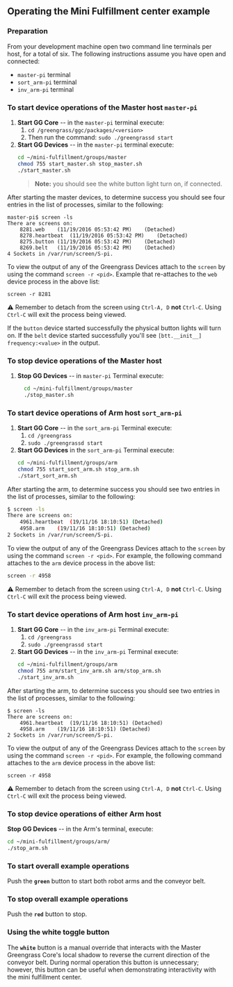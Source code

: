 ## Operating the Mini Fulfillment center example
### Preparation
From your development machine open two command line terminals per host, for a 
total of six. The following instructions assume you have open and connected:
* `master-pi` terminal
* `sort_arm-pi` terminal
* `inv_arm-pi` terminal

### To start device operations of the Master host `master-pi`
1. **Start GG Core** -- in the `master-pi` terminal execute:
    1. `cd /greengrass/ggc/packages/<version>` 
    1. Then run the command: `sudo ./greengrassd start`
1. **Start GG Devices** -- in the `master-pi` terminal execute:
    ```bash
    cd ~/mini-fulfillment/groups/master
    chmod 755 start_master.sh stop_master.sh
    ./start_master.sh
    ```
    > **Note:** you should see the white button light turn on, if connected.

After starting the master devices, to determine success you should see four 
entries in the list of processes, similar to the following:
```
master-pi$ screen -ls
There are screens on:
	8281.web	(11/19/2016 05:53:42 PM)	(Detached)
	8278.heartbeat	(11/19/2016 05:53:42 PM)	(Detached)
	8275.button	(11/19/2016 05:53:42 PM)	(Detached)
	8269.belt	(11/19/2016 05:53:42 PM)	(Detached)
4 Sockets in /var/run/screen/S-pi.
```
To view the output of any of the Greengrass Devices attach to the 
`screen` by using the command `screen -r <pid>`. Example that 
re-attaches to the `web` device process in the above list:
```
screen -r 8281
```
:warning: Remember to detach from the screen using `Ctrl-A, D` **not** `Ctrl-C`. 
Using `Ctrl-C` will exit the process being viewed.

If the `button` device started successfully the physical button lights will turn on.
If the `belt` device started successfully you'll see `[btt.__init__] frequency:<value>` 
in the output.

### To stop device operations of the Master host
1. **Stop GG Devices** -- in `master-pi` Terminal execute:
    ```bash
      cd ~/mini-fulfillment/groups/master
      ./stop_master.sh
    ```

### To start device operations of Arm host `sort_arm-pi`
1. **Start GG Core** -- in the `sort_arm-pi` Terminal execute:
    1. `cd /greengrass`
    1. `sudo ./greengrassd start`
1. **Start GG Devices** in the `sort_arm-pi` Terminal execute:
    ```bash
    cd ~/mini-fulfillment/groups/arm
    chmod 755 start_sort_arm.sh stop_arm.sh
    ./start_sort_arm.sh
    ```

After starting the arm, to determine success you should see two entries in the 
list of processes, similar to the following:
```bash
$ screen -ls
There are screens on:
	4961.heartbeat	(19/11/16 18:10:51)	(Detached)
	4958.arm	(19/11/16 18:10:51)	(Detached)
2 Sockets in /var/run/screen/S-pi.
```
To view the output of any of the Greengrass Devices attach to the 
`screen` by using the command `screen -r <pid>`. For example, the following command 
attaches to the `arm` device process in the above list:
```bash
screen -r 4958
```
:warning: Remember to detach from the screen using `Ctrl-A, D` **not** `Ctrl-C`. 
Using `Ctrl-C` will exit the process being viewed.

### To start device operations of Arm host `inv_arm-pi`
1. **Start GG Core** -- in the `inv_arm-pi` Terminal execute:
    1. `cd /greengrass`
    1. `sudo ./greengrassd start`
1. **Start GG Devices** -- in the `inv_arm-pi` Terminal execute:
    ```bash
    cd ~/mini-fulfillment/groups/arm
    chmod 755 arm/start_inv_arm.sh arm/stop_arm.sh
    ./start_inv_arm.sh
    ```

After starting the arm, to determine success you should see two entries in the 
list of processes, similar to the following:
```
$ screen -ls
There are screens on:
	4961.heartbeat	(19/11/16 18:10:51)	(Detached)
	4958.arm	(19/11/16 18:10:51)	(Detached)
2 Sockets in /var/run/screen/S-pi.
```
To view the output of any of the Greengrass Devices attach to the 
`screen` by using the command `screen -r <pid>`. For example, the following command 
attaches to the `arm` device process in the above list:
```
screen -r 4958
```
:warning: Remember to detach from the screen using `Ctrl-A, D` **not** `Ctrl-C`. 
Using `Ctrl-C` will exit the process being viewed.

### To stop device operations of either Arm host
**Stop GG Devices** -- in the Arm's terminal, execute:
```bash
cd ~/mini-fulfillment/groups/arm/
./stop_arm.sh
```

### To start overall example operations
Push the **`green`** button to start both robot arms and the conveyor belt.

### To stop overall example operations
Push the **`red`** button to stop. 

### Using the white toggle button
The **`white`** button is a manual override that interacts with the Master 
Greengrass Core's local shadow to reverse the current direction of the conveyor 
belt. During normal operation this button is unnecessary; however, this button 
can be useful when demonstrating interactivity with the mini fulfillment center. 